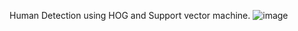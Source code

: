 Human Detection using HOG and Support vector machine.
![image](https://github.com/ShreeRohitt/human_det/assets/104093240/18d2c9c1-e1ce-474d-8497-de746e308467)

